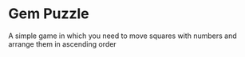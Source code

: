 # Gem Puzzle

A simple game in which you need to move squares with numbers and arrange them in ascending order
